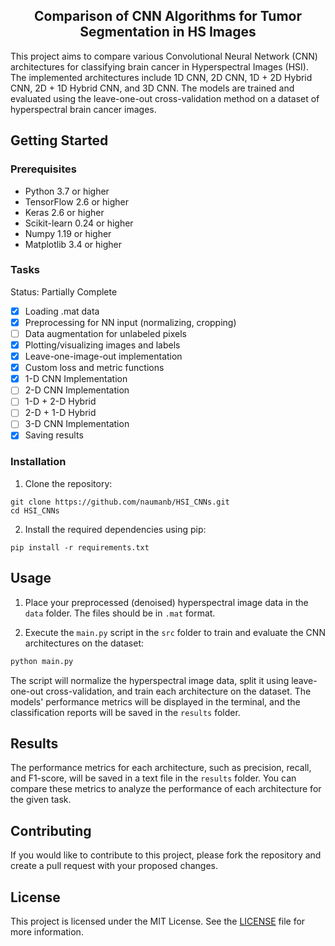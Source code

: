 <h2 align="center">
Comparison of CNN Algorithms for Tumor Segmentation in HS Images
</h2>
  
This project aims to compare various Convolutional Neural Network (CNN) architectures for classifying brain cancer in Hyperspectral Images (HSI). The implemented architectures include 1D CNN, 2D CNN, 1D + 2D Hybrid CNN, 2D + 1D Hybrid CNN, and 3D CNN. The models are trained and evaluated using the leave-one-out cross-validation method on a dataset of hyperspectral brain cancer images.

## Getting Started

### Prerequisites

- Python 3.7 or higher
- TensorFlow 2.6 or higher
- Keras 2.6 or higher
- Scikit-learn 0.24 or higher
- Numpy 1.19 or higher
- Matplotlib 3.4 or higher

### Tasks

Status: Partially Complete

- [x] Loading .mat data
- [x] Preprocessing for NN input (normalizing, cropping)
- [ ] Data augmentation for unlabeled pixels
- [x] Plotting/visualizing images and labels
- [x] Leave-one-image-out implementation
- [x] Custom loss and metric functions
- [x] 1-D CNN Implementation
- [ ] 2-D CNN Implementation
- [ ] 1-D + 2-D Hybrid
- [ ] 2-D + 1-D Hybrid
- [ ] 3-D CNN Implementation
- [x] Saving results

### Installation

1. Clone the repository:
```
git clone https://github.com/naumanb/HSI_CNNs.git
cd HSI_CNNs
```

2. Install the required dependencies using pip:
```
pip install -r requirements.txt
```

## Usage

1. Place your preprocessed (denoised) hyperspectral image data in the `data` folder. The files should be in `.mat` format.

2. Execute the `main.py` script in the `src` folder to train and evaluate the CNN architectures on the dataset:

```python
python main.py
```

The script will normalize the hyperspectral image data, split it using leave-one-out cross-validation, and train each architecture on the dataset. The models' performance metrics will be displayed in the terminal, and the classification reports will be saved in the `results` folder.

## Results

The performance metrics for each architecture, such as precision, recall, and F1-score, will be saved in a text file in the `results` folder. You can compare these metrics to analyze the performance of each architecture for the given task.

## Contributing

If you would like to contribute to this project, please fork the repository and create a pull request with your proposed changes.

## License

This project is licensed under the MIT License. See the [LICENSE](LICENSE) file for more information.


